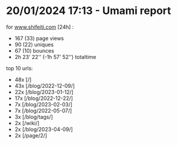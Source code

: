 # 20/01/2024 17:13 - Umami report
for www.shifeiti.com [24h] :

 - 167 (33) page views
 - 90 (22) uniques
 - 67 (10) bounces
 - 2h 23' 22'' (-1h 57' 52'') totaltime


top 10 urls:
 - 48x [/]
 - 43x [/blog/2022-12-09/]
 - 22x [/blog/2023-01-12/]
 - 17x [/blog/2022-12-22/]
 - 7x [/blog/2023-02-03/]
 - 7x [/blog/2022-05-07/]
 - 3x [/blog/tags/]
 - 2x [/wiki/]
 - 2x [/blog/2023-04-09/]
 - 2x [/page/2/]


